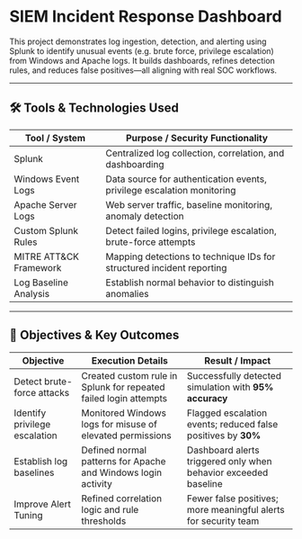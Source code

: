 # SIEM Incident Response Dashboard

This project demonstrates log ingestion, detection, and alerting using Splunk to identify unusual events (e.g. brute force, privilege escalation) from Windows and Apache logs. It builds dashboards, refines detection rules, and reduces false positives—all aligning with real SOC workflows.

---

## 🛠 Tools & Technologies Used

| Tool / System           | Purpose / Security Functionality                                            |
|--------------------------|------------------------------------------------------------------------------|
| Splunk                   | Centralized log collection, correlation, and dashboarding                  |
| Windows Event Logs       | Data source for authentication events, privilege escalation monitoring      |
| Apache Server Logs       | Web server traffic, baseline monitoring, anomaly detection                 |
| Custom Splunk Rules      | Detect failed logins, privilege escalation, brute-force attempts           |
| MITRE ATT&CK Framework    | Mapping detections to technique IDs for structured incident reporting     |
| Log Baseline Analysis     | Establish normal behavior to distinguish anomalies                       |

---

## 🎯 Objectives & Key Outcomes

| Objective                                       | Execution Details                                               | Result / Impact                                              |
|--------------------------------------------------|------------------------------------------------------------------|---------------------------------------------------------------|
| Detect brute-force attacks                       | Created custom rule in Splunk for repeated failed login attempts | Successfully detected simulation with **95% accuracy**         |
| Identify privilege escalation                    | Monitored Windows logs for misuse of elevated permissions       | Flagged escalation events; reduced false positives by **30%**  |
| Establish log baselines                          | Defined normal patterns for Apache and Windows login activity   | Dashboard alerts triggered only when behavior exceeded baseline |
| Improve Alert Tuning                             | Refined correlation logic and rule thresholds                   | Fewer false positives; more meaningful alerts for security team |
